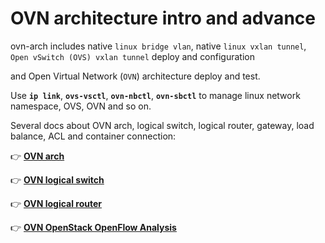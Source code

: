 # OVN architecture intro and advance

ovn-arch includes native `linux bridge vlan`, native `linux vxlan tunnel`, `Open vSwitch (OVS) vxlan tunnel` deploy and configuration

and Open Virtual Network (`OVN`) architecture deploy and test.

Use **`ip link`**, **`ovs-vsctl`**, **`ovn-nbctl`**, **`ovn-sbctl`** to manage linux network namespace, OVS, OVN and so on.


Several docs about OVN arch, logical switch, logical router, gateway, load balance, ACL and container connection:

👉 [**OVN arch**](https://github.com/Alberthua-Perl/summary-scripts/blob/master/ovn-arch/docs/ovn-arch-introduce.md)

👉 [**OVN logical switch**](https://github.com/Alberthua-Perl/summary-scripts/blob/master/ovn-arch/docs/ovn-logical-switch-demo.md)

👉 [**OVN logical router**](https://github.com/Alberthua-Perl/summary-scripts/blob/master/ovn-arch/docs/ovn-logical-router-demo.md)

👉 [**OVN OpenStack OpenFlow Analysis**](https://github.com/Alberthua-Perl/scripts-confs/blob/master/ovn-arch/docs/ovn-openstack-openflow-analysis.md)
